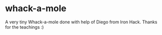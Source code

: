 # whack-a-mole
A very tiny Whack-a-mole done with help of Diego from Iron Hack. Thanks for the teachings :)
